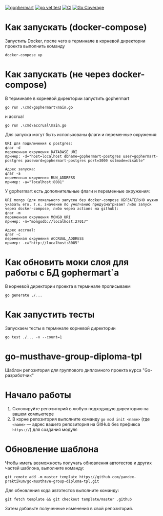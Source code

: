 [![gophermart](https://github.com/PoorMercymain/gophermart/actions/workflows/gophermart.yml/badge.svg?branch=graceful-shutdown-accrual)](https://github.com/PoorMercymain/gophermart/actions/workflows/gophermart.yml) [![go vet test](https://github.com/PoorMercymain/gophermart/actions/workflows/statictest.yml/badge.svg?branch=graceful-shutdown-accrual)](https://github.com/PoorMercymain/gophermart/actions/workflows/statictest.yml) [![CI](https://github.com/PoorMercymain/gophermart/actions/workflows/blank.yml/badge.svg?branch=graceful-shutdown-accrual)](https://github.com/PoorMercymain/gophermart/actions/workflows/blank.yml)
[![Go Coverage](https://github.com/USER/REPO/wiki/coverage.svg)](https://raw.githack.com/wiki/USER/REPO/coverage.html)
# Как запускать (docker-compose)
Запустить Docker, после чего в терминале в корневой директории проекта выполнить команду
```
docker-compose up
```
# Как запускать (не через docker-compose)
В терминале в корневой директории запустить gophermart
```
go run .\cmd\gophermart\main.go
```
и accrual
```
go run .\cmd\accrual\main.go
```
Для запуска могут быть использованы флаги и переменные окружения:

```
URI для подключения к postgres:
флаг -d
переменная окружения DATABASE_URI
пример: -d="host=localhost dbname=gophermart-postgres user=gophermart-postgres password=gophermart-postgres port=3000 sslmode=disable"

Адрес запуска:
флаг -a
переменная окружения RUN_ADDRESS
пример: -a="localhost:8081"
```
У gophermart есть дополнительные флаги и переменные окружения:
```
URI mongo (для локального запуска без docker-compose ОБЯЗАТЕЛЬНО нужно указать его, т.к. значение по умолчанию предусматривает либо запуск через docker-compose, либо через actions на github):
флаг -m
переменная окружения MONGO_URI
пример: -m="mongodb://localhost:27017"

Адрес accrual:
флаг -c
переменная окружения ACCRUAL_ADDRESS
пример: -c="http://localhost:8085"
```

# Как обновить моки слоя для работы с БД gophermart`а
В корневой директории проекта в терминале прописываем
```
go generate ./...
```
# Как запустить тесты
Запускаем тесты в терминале корневой директории
```
go test ./... -v --count=1
```

# go-musthave-group-diploma-tpl

Шаблон репозитория для группового дипломного проекта курса "Go-разработчик"

# Начало работы

1. Склонируйте репозиторий в любую подходящую директорию на вашем компьютере
2. В корне репозитория выполните команду `go mod init <name>` (где `<name>` — адрес вашего репозитория на GitHub без
   префикса `https://`) для создания модуля

# Обновление шаблона

Чтобы иметь возможность получать обновления автотестов и других частей шаблона, выполните команду:

```
git remote add -m master template https://github.com/yandex-praktikum/go-musthave-group-diploma-tpl.git
```

Для обновления кода автотестов выполните команду:

```
git fetch template && git checkout template/master .github
```

Затем добавьте полученные изменения в свой репозиторий.
